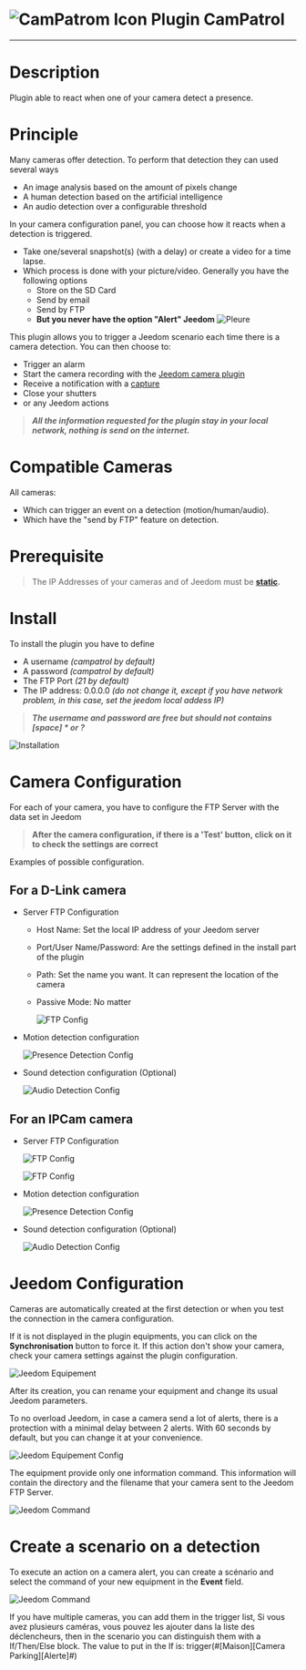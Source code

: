 ![CamPatrom Icon](../images/camPatrol_icon-50.png) Plugin CamPatrol
==
---

Description
==

Plugin able to react when one of your camera detect a presence.

Principle
==

Many cameras offer detection. To perform that detection they can used several ways
* An image analysis based on the amount of pixels change
* A human detection based on the artificial intelligence 
* An audio detection over a configurable threshold

In your camera configuration panel, you can choose how it reacts when a detection is triggered.
- Take one/several snapshot(s) (with a delay) or create a video for a time lapse.
- Which process is done with your picture/video. Generally you have the following options
  - Store on the SD Card
  - Send by email
  - Send by FTP
  - **But you never have the option "Alert" Jeedom** ![Pleure](../images/cry-16.png)

This plugin allows you to trigger a Jeedom scenario each time there is a camera detection.
You can then choose to:
- Trigger an alarm
- Start the camera recording with the [Jeedom camera plugin](https://doc.jeedom.com/en_US/plugins/security/camera)
- Receive a notification with a [capture](https://doc.jeedom.com/en_US/plugins/security/camera/#Save%20and%20send%20capture)
- Close your shutters
- or any Jeedom actions

> ___All the information requested for the plugin stay in your local network, nothing is send on the internet.___

Compatible Cameras
==

All cameras:
- Which can trigger an event on a detection (motion/human/audio).
- Which have the "send by FTP" feature on detection.

Prerequisite
==

>  The IP Addresses of your cameras and of Jeedom must be **[static](https://community.fs.com/blog/dhcp-vs-static-ip-differences.html).**


Install
==

To install the plugin you have to define
 * A username _(campatrol by default)_
 * A password _(campatrol by default)_
 * The FTP Port _(21 by default)_
 * The IP address: 0.0.0.0 _(do not change it, except if you have network problem, in this case, set the jeedom local addess IP)_

> ___The username and password are free but should not contains [space] * or ?___

![Installation](../images/en_install.png)

Camera Configuration
==

For each of your camera, you have to configure the FTP Server with the data set in Jeedom


> **After the camera configuration, if there is a 'Test' button, click on it to check the settings are correct**

Examples of possible configuration.

For a D-Link camera
--

- Server FTP Configuration
  - Host Name: Set the local IP address of your Jeedom server
  - Port/User Name/Password: Are the settings defined in the install part of the plugin
  - Path: Set the name you want. It can represent the location of the camera
  - Passive Mode: No matter
  
    ![FTP Config](../images/DLinkFTPConfig.png)
- Motion detection configuration

  ![Presence Detection Config](../images/DLinkMotionDetectionConfig.png)
- Sound detection configuration (Optional)

  ![Audio Detection Config](../images/DLinkSoundDetectionConfig.png)

For an IPCam camera
--

- Server FTP Configuration

  ![FTP Config](../images/en_IPCamFTPEnable.png)

  ![FTP Config](../images/en_IPCamFTPSettings.png)
- Motion detection configuration
  
  ![Presence Detection Config](../images/en_IPCamMotionDetection.png)

- Sound detection configuration (Optional)
  
  ![Audio Detection Config](../images/en_IPCamSoundDetection.png)


Jeedom Configuration
==

Cameras are automatically created at the first detection or when you test the connection in the camera configuration.

If it is not displayed in the plugin equipments, you can click on the **Synchronisation** button to force it. If this action don't show your camera, check your camera settings against the plugin configuration.

![Jeedom Equipement](../images/en_JeedomEquipment.png)

After its creation, you can rename your equipment and change its usual Jeedom parameters.

To no overload Jeedom, in case a camera send a lot of alerts, there is a protection with a minimal delay between 2 alerts. With 60 seconds by default, but you can change it at your convenience.

![Jeedom Equipement Config](../images/en_JeedomEquipmentConfig.png)

The equipment provide only one information command. This information will contain the directory and the filename that your camera sent to the Jeedom FTP Server.

![Jeedom Command](../images/en_JeedomEquipmentCmd.png)

Create a scenario on a detection
==

To execute an action on a camera alert, you can create a scénario and select the command of your new equipment in the **Event** field.

![Jeedom Command](../images/en_ScenarioJeedom.png)

If you have multiple cameras, you can add them in the trigger list, 
Si vous avez plusieurs caméras, vous pouvez les ajouter dans la liste des déclencheurs, then in the scenario you can distinguish them with a If/Then/Else block. The value to put in the If is: trigger(#[Maison][Camera Parking][Alerte]#)